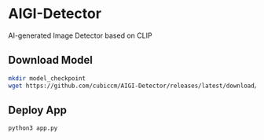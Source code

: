 # AIGI-Detector
AI-generated Image Detector based on CLIP

## Download Model

```bash
mkdir model_checkpoint
wget https://github.com/cubiccm/AIGI-Detector/releases/latest/download/model.pt -O ./model_checkpoint/model.pt
```

## Deploy App

```bash
python3 app.py
```